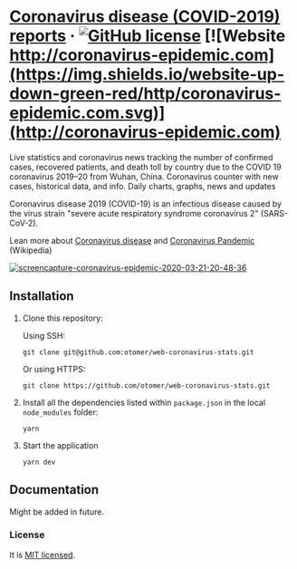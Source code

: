 # [Coronavirus disease (COVID-2019) reports](http://coronavirus-epidemic.com/) &middot; [![GitHub license](https://img.shields.io/badge/license-MIT-blue.svg)](https://github.com/otomer/web-coronavirus-stats/blob/master/LICENSE) [![Website http://coronavirus-epidemic.com](https://img.shields.io/website-up-down-green-red/http/coronavirus-epidemic.com.svg)](http://coronavirus-epidemic.com)

Live statistics and coronavirus news tracking the number of confirmed cases, recovered patients, and death toll by country due to the COVID 19 coronavirus 2019–20 from Wuhan, China. Coronavirus counter with new cases, historical data, and info. Daily charts, graphs, news and updates

Coronavirus disease 2019 (COVID-19) is an infectious disease caused by the virus strain "severe acute respiratory syndrome coronavirus 2" (SARS-CoV-2).

Lean more about
[Coronavirus disease](https://en.wikipedia.org/wiki/Coronavirus_disease_2019) and
[Coronavirus Pandemic](https://en.wikipedia.org/wiki/2019%E2%80%9320_coronavirus_pandemic) (Wikipedia)

<a href="https://ibb.co/TBjvFdN"><img src="https://i.ibb.co/wNG0xj2/screencapture-coronavirus-epidemic-2020-03-21-20-48-36.png" alt="screencapture-coronavirus-epidemic-2020-03-21-20-48-36" border="0"></a>

## Installation

1. Clone this repository:

   Using SSH:

   ```
   git clone git@github.com:otomer/web-coronavirus-stats.git
   ```

   Or using HTTPS:

   ```
   git clone https://github.com/otomer/web-coronavirus-stats.git
   ```

2) Install all the dependencies listed within `package.json` in the local `node_modules` folder:

   ```
   yarn
   ```

3) Start the application

   ```
   yarn dev
   ```

## Documentation

Might be added in future.

### License

It is [MIT licensed](./LICENSE).
